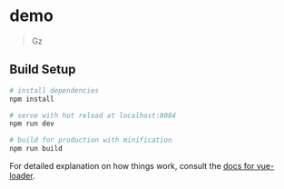 # demo

> Gz

## Build Setup

``` bash
# install dependencies
npm install

# serve with hot reload at localhost:8084
npm run dev

# build for production with minification
npm run build
```

For detailed explanation on how things work, consult the [docs for vue-loader](http://vuejs.github.io/vue-loader).
